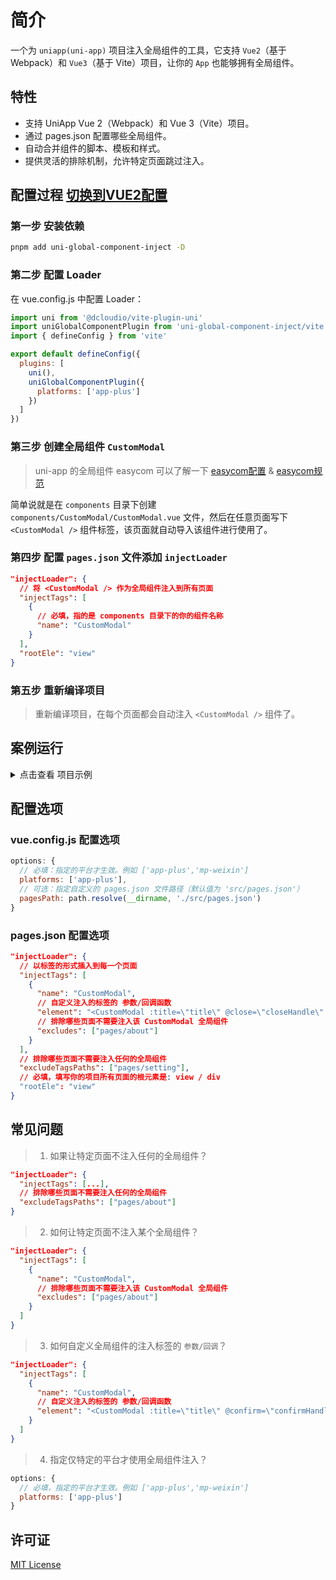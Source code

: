 # 简介

一个为 `uniapp(uni-app)` 项目注入全局组件的工具，它支持 `Vue2`（基于 Webpack）和 `Vue3`（基于 Vite）项目，让你的 `App` 也能够拥有全局组件。

## 特性

- 支持 UniApp Vue 2（Webpack）和 Vue 3（Vite）项目。
- 通过 pages.json 配置哪些全局组件。
- 自动合并组件的脚本、模板和样式。
- 提供灵活的排除机制，允许特定页面跳过注入。

## 配置过程 [切换到VUE2配置](https://github.com/liusheng22/uni-global-component-inject/blob/main/packages/global-inject/README.md)
### 第一步 安装依赖
```bash
pnpm add uni-global-component-inject -D
```
### 第二步 配置 Loader
在 vue.config.js 中配置 Loader：
```javascript
import uni from '@dcloudio/vite-plugin-uni'
import uniGlobalComponentPlugin from 'uni-global-component-inject/vite'
import { defineConfig } from 'vite'

export default defineConfig({
  plugins: [
    uni(),
    uniGlobalComponentPlugin({
      platforms: ['app-plus']
    })
  ]
})

```

### 第三步 创建全局组件 `CustomModal`

> uni-app 的全局组件 easycom 可以了解一下 [easycom配置](https://uniapp.dcloud.net.cn/collocation/pages.html#easycom) & [easycom规范](https://uniapp.dcloud.net.cn/component/#easycom)

简单说就是在 `components` 目录下创建 `components/CustomModal/CustomModal.vue` 文件，然后在任意页面写下 `<CustomModal />` 组件标签，该页面就自动导入该组件进行使用了。

### 第四步 配置 `pages.json` 文件添加 `injectLoader`
```json
"injectLoader": {
  // 将 <CustomModal /> 作为全局组件注入到所有页面
  "injectTags": [
    {
      // 必填，指的是 components 目录下的你的组件名称
      "name": "CustomModal"
    }
  ],
  "rootEle": "view"
}
```

### 第五步 重新编译项目
> 重新编译项目，在每个页面都会自动注入 `<CustomModal />` 组件了。

## 案例运行
<details>
<summary>点击查看 项目示例</summary>

- [完整项目示例代码 - uni-global-component-inject-monorepo](https://github.com/liusheng22/uni-global-component-inject)
- 项目是 `monorepo` 项目，在根目录下执行 `pnpm i` 安装依赖
- `packages/playground` 目录下的有 `vue2/vue3` 完整项目示例
- `packages/global-inject` 目录下是 `loader/plugin` 的源码

</details>

## 配置选项
### vue.config.js 配置选项
```javascript
options: {
  // 必填：指定的平台才生效。例如 ['app-plus','mp-weixin']
  platforms: ['app-plus'],
  // 可选：指定自定义的 pages.json 文件路径（默认值为 'src/pages.json'）
  pagesPath: path.resolve(__dirname, './src/pages.json')
}
```

### pages.json 配置选项
```json
"injectLoader": {
  // 以标签的形式插入到每一个页面
  "injectTags": [
    {
      "name": "CustomModal",
      // 自定义注入的标签的 参数/回调函数
      "element": "<CustomModal :title=\"title\" @close=\"closeHandle\" />",
      // 排除哪些页面不需要注入该 CustomModal 全局组件
      "excludes": ["pages/about"]
    }
  ],
  // 排除哪些页面不需要注入任何的全局组件
  "excludeTagsPaths": ["pages/setting"],
  // 必填，填写你的项目所有页面的根元素是: view / div
  "rootEle": "view"
}
```

## 常见问题

> 1. 如果让特定页面不注入任何的全局组件？

```json
"injectLoader": {
  "injectTags": [...],
  // 排除哪些页面不需要注入任何的全局组件
  "excludeTagsPaths": ["pages/about"]
}
```

> 2. 如何让特定页面不注入某个全局组件？

```json
"injectLoader": {
  "injectTags": [
    {
      "name": "CustomModal",
      // 排除哪些页面不需要注入该 CustomModal 全局组件
      "excludes": ["pages/about"]
    }
  ]
}
```

> 3. 如何自定义全局组件的注入标签的 `参数/回调`？

```json
"injectLoader": {
  "injectTags": [
    {
      "name": "CustomModal",
      // 自定义注入的标签的 参数/回调函数
      "element": "<CustomModal :title=\"title\" @confirm=\"confirmHandle\" />",
    }
  ]
}
```

> 4. 指定仅特定的平台才使用全局组件注入？
```javascript
options: {
  // 必填，指定的平台才生效。例如 ['app-plus','mp-weixin']
  platforms: ['app-plus']
}
```

## 许可证
[MIT License](LICENSE)

